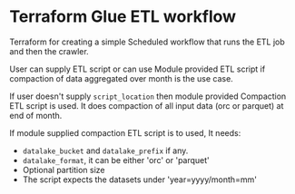 # Terraform Glue ETL workflow

Terraform for creating a simple Scheduled workflow that runs the ETL job and then the crawler.

User can supply ETL script or can use Module provided ETL script if compaction of data aggregated over month is the use case.

If user doesn't supply `script_location` then module provided Compaction ETL script is used.
It does compaction of all input data (orc or parquet) at end of month.

If module supplied compaction ETL script is to used,  It needs:
- `datalake_bucket` and `datalake_prefix` if any.
- `datalake_format`, it can be either 'orc' or 'parquet'
- Optional partition size
- The script expects the datasets under 'year=yyyy/month=mm'